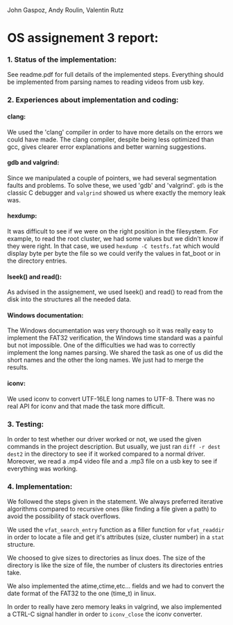 John Gaspoz, Andy Roulin, Valentin Rutz

OS assignement 3 report:
========================

### 1. Status of the implementation:

See readme.pdf for full details of the implemented steps. Everything should be implemented from parsing names to reading videos from usb key.

### 2. Experiences about implementation and coding:

####   clang:

We used the 'clang' compiler in order to have more details on the errors we could have made. The clang compiler, despite being less optimized than gcc, gives clearer error explanations and better warning suggestions.

####   gdb and valgrind:

Since we manipulated a couple of pointers, we had several segmentation faults and problems. To solve these, we used 'gdb' and 'valgrind'. `gdb` is the classic C debugger and `valgrind` showed us where exactly the memory leak was.

#### hexdump:

It was difficult to see if we were on the right position in the filesystem. For example, to read the root cluster, we had some values but we didn't know if they were right.
In that case, we used `hexdump -C testfs.fat` which would display byte per byte the file so we could verify the values in fat_boot or in the directory entries.

#### lseek() and read():

As advised in the assignement, we used lseek() and read() to read from the disk into the structures all the needed data.

#### Windows documentation:

The Windows documentation was very thorough so it was really easy to implement the FAT32 verification, the Windows time standard was a painful but not impossible.
One of the difficulties we had was to correctly implement the long names parsing. We shared the task as one of us did the short names and the other the long names. We just had to merge the results.

#### iconv:

We used iconv to convert UTF-16LE long names to UTF-8.
There was no real API for iconv and that made the task more difficult.

### 3. Testing:

In order to test whether our driver worked or not, we used the given commands in the project description.
But usually, we just ran `diff -r dest dest2` in the directory to see if it worked compared to a normal driver.
Moreover, we read a .mp4 video file and a .mp3 file on a usb key to see if everything was working.

### 4. Implementation:

We followed the steps given in the statement. We always preferred iterative algorithms compared to recursive ones (like finding a file given a path) to avoid the possibility of stack overflows.

We used the `vfat_search_entry` function as a filler function for `vfat_readdir` in order to locate a file and get it's attributes (size, cluster number) in a `stat` structure.

We choosed to give sizes to directories as linux does. The size of the directory is like the size of file, the number of clusters its directories entries take.

We also implemented the atime,ctime,etc... fields and we had to convert the date format of the FAT32 to the one (time_t) in linux.

In order to really have zero memory leaks in valgrind, we also implemented a CTRL-C signal handler in order to `iconv_close` the iconv converter.
